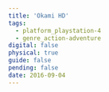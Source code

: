 ```yaml
---
title: 'Okami HD'
tags:
  - platform_playstation-4
  - genre_action-adventure
digital: false
physical: true
guide: false
pending: false
date: 2016-09-04
---
```


